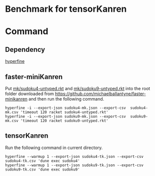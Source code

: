 Benchmark for tensorKanren
===

# Command

## Dependency

[hyperfine](https://github.com/sharkdp/hyperfine)

## faster-miniKanren

Put [mk/sudoku4-untyped.rkt](mk/sudoku4-untyped.rkt) and
[mk/sudoku9-untyped.rkt](mk/sudoku9-untyped.rkt) into the root folder downloaded
from https://github.com/michaelballantyne/faster-minikanren and then run the
following command.


``` shell
hyperfine -i --export-json sudoku4-mk.json --export-csv  sudoku4-mk.csv 'timeout 120 racket sudoku4-untyped.rkt'
hyperfine -i --export-json sudoku9-mk.json --export-csv  sudoku9-mk.csv 'timeout 120 racket sudoku9-untyped.rkt'
```

## tensorKanren

Run the following command in current directory.

``` shell
hyperfine --warmup 1 --export-json sudoku4-tk.json --export-csv  sudoku4-tk.csv 'dune exec sudoku4'
hyperfine --warmup 1 --export-json sudoku9-tk.json --export-csv  sudoku9-tk.csv 'dune exec sudoku9'
```